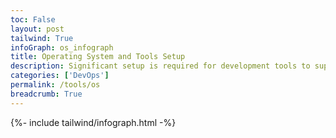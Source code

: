 ```yaml
---
toc: False
layout: post
tailwind: True 
infoGraph: os_infograph
title: Operating System and Tools Setup 
description: Significant setup is required for development tools to support the Operating System, JavaScript, Python, Java, Jupyter Notebooks, and more. This is the first step in the development process.
categories: ['DevOps']
permalink: /tools/os
breadcrumb: True 
---
```


{%- include tailwind/infograph.html -%}